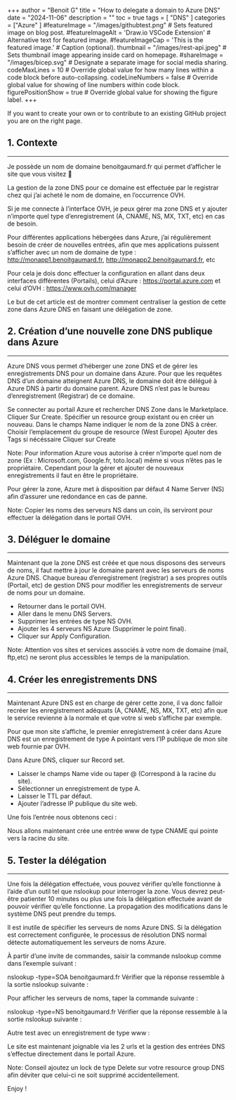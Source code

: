 +++
author = "Benoit G"
title = "How to delegate a domain to Azure DNS"
date = "2024-11-06"
description = ""
toc = true
tags = [
    "DNS"
]
categories = ["Azure"
]
#featureImage = "/images/githubtest.png" # Sets featured image on blog post.
#featureImageAlt = 'Draw.io VSCode Extension' # Alternative text for featured image.
#featureImageCap = 'This is the featured image.' # Caption (optional).
thumbnail = "/images/rest-api.jpeg" # Sets thumbnail image appearing inside card on homepage.
#shareImage = "/images/bicep.svg" # Designate a separate image for social media sharing.
codeMaxLines = 10 # Override global value for how many lines within a code block before auto-collapsing.
codeLineNumbers = false # Override global value for showing of line numbers within code block.
figurePositionShow = true # Override global value for showing the figure label.
+++

If you want to create your own or to contribute to an existing GitHub project you are on the right page.
<!--more-->

## 1. Contexte
---

Je possède un nom de domaine benoitgaumard.fr qui permet d’afficher le site que vous visitez 🙂

La gestion de la zone DNS pour ce domaine est effectuée par le registrar chez qui j’ai acheté le nom de domaine, en l’occurrence OVH.

Si je me connecte à l’interface OVH, je peux gérer ma zone DNS et y ajouter n’importe quel type d’enregistrement (A, CNAME, NS, MX, TXT, etc) en cas de besoin.

Pour différentes applications hébergées dans Azure, j’ai régulièrement besoin de créer de nouvelles entrées, afin que mes applications puissent s’afficher avec un nom de domaine de type : http://monapp1.benoitgaumard.fr, http://monapp2.benoitgaumard.fr, etc


Pour cela je dois donc effectuer la configuration en allant dans deux interfaces différentes (Portails), celui d’Azure : https://portal.azure.com et celui d’OVH : https://www.ovh.com/manager

Le but de cet article est de montrer comment centraliser la gestion de cette zone dans Azure DNS en faisant une délégation de zone.

## 2. Création d’une nouvelle zone DNS publique dans Azure
---

Azure DNS vous permet d’héberger une zone DNS et de gérer les enregistrements DNS pour un domaine dans Azure. Pour que les requêtes DNS d’un domaine atteignent Azure DNS, le domaine doit être délégué à Azure DNS à partir du domaine parent. Azure DNS n’est pas le bureau d’enregistrement (Registrar) de ce domaine.

Se connecter au portail Azure et rechercher DNS Zone dans le Marketplace.
Cliquer Sur Create.
Spécifier un resource group existant ou en créer un nouveau.
Dans le champs Name indiquer le nom de la zone DNS à créer.
Choisir l’emplacement du groupe de resource (West Europe)
Ajouter des Tags si nécéssaire
Cliquer sur Create

Note: Pour information Azure vous autorise à créer n’importe quel nom de zone (Ex : Microsoft.com, Google.fr, toto.local) même si vous n’êtes pas le propriétaire. Cependant pour la gérer et ajouter de nouveaux enregistrements il faut en être le propriétaire.

Pour gérer la zone, Azure met à disposition par défaut 4 Name Server (NS) afin d’assurer une redondance en cas de panne.

Note: Copier les noms des serveurs NS dans un coin, ils serviront pour effectuer la délégation dans le portail OVH.

## 3. Déléguer le domaine
---

Maintenant que la zone DNS est créée et que nous disposons des serveurs de noms, il faut mettre à jour le domaine parent avec les serveurs de noms Azure DNS. Chaque bureau d’enregistrement (registrar) a ses propres outils (Portail, etc) de gestion DNS pour modifier les enregistrements de serveur de noms pour un domaine.

- Retourner dans le portail OVH.
- Aller dans le menu DNS Servers.
- Supprimer les entrées de type NS OVH.
- Ajouter les 4 serveurs NS Azure (Supprimer le point final).
- Cliquer sur Apply Configuration.

Note: Attention vos sites et services associés à votre nom de domaine (mail, ftp,etc) ne seront plus accessibles le temps de la manipulation.

## 4. Créer les enregistrements DNS
---

Maintenant Azure DNS est en charge de gérer cette zone, il va donc falloir recréer les enregistrement adéquats (A, CNAME, NS, MX, TXT, etc) afin que le service revienne à la normale et que votre si web s’affiche par exemple.

Pour que mon site s’affiche, le premier enregistrement à créer dans Azure DNS est un enregistrement de type A pointant vers l’IP publique de mon site web fournie par OVH.

Dans Azure DNS, cliquer sur Record set.

- Laisser le champs Name vide ou taper @ (Correspond à la racine du site).
- Sélectionner un enregistrement de type A.
- Laisser le TTL par défaut.
- Ajouter l’adresse IP publique du site web.

Une fois l’entrée nous obtenons ceci :


Nous allons maintenant crée une entrée www de type CNAME qui pointe vers la racine du site.

## 5. Tester la délégation
---

Une fois la délégation effectuée, vous pouvez vérifier qu’elle fonctionne à l’aide d’un outil tel que nslookup pour interroger la zone. Vous devrez peut-être patienter 10 minutes ou plus une fois la délégation effectuée avant de pouvoir vérifier qu’elle fonctionne. La propagation des modifications dans le système DNS peut prendre du temps.

Il est inutile de spécifier les serveurs de noms Azure DNS. Si la délégation est correctement configurée, le processus de résolution DNS normal détecte automatiquement les serveurs de noms Azure.


À partir d’une invite de commandes, saisir la commande nslookup comme dans l’exemple suivant :

nslookup -type=SOA benoitgaumard.fr
Vérifier que la réponse ressemble à la sortie nslookup suivante :


Pour afficher les serveurs de noms, taper la commande suivante :

nslookup -type=NS benoitgaumard.fr
Vérifier que la réponse ressemble à la sortie nslookup suivante :

Autre test avec un enregistrement de type www :

Le site est maintenant joignable via les 2 urls et la gestion des entrées DNS s’effectue directement dans le portail Azure.

Note: Conseil ajoutez un lock de type Delete sur votre resource group DNS afin déviter que celui-ci ne soit supprimé accidentellement.

Enjoy !